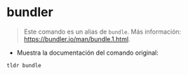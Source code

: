 # bundler

> Este comando es un alias de `bundle`.
> Más información: <https://bundler.io/man/bundle.1.html>.

- Muestra la documentación del comando original:

`tldr bundle`
